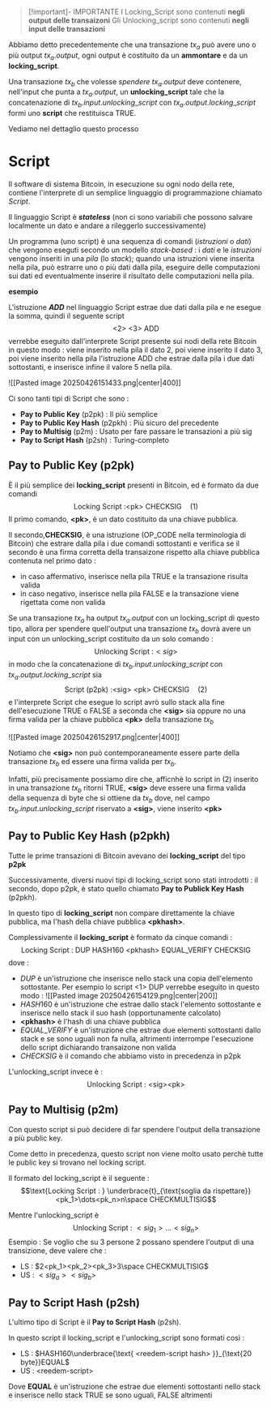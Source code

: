 >[!important]- IMPORTANTE
>I Locking_Script sono contenuti **negli output delle transaizoni**
>Gli Unlocking_script sono contenuti **negli input delle transazioni**


Abbiamo detto precedentemente che una transazione $tx_a$ può avere uno o più output $tx_a.output$, ogni output è costituito da un **ammontare** e da un **locking_script**.

Una transazione $tx_b$ che volesse *spendere* $tx_a.output$ deve contenere, nell'input che punta a $tx_a.output$, un **unlocking_script** tale che la concatenazione di $tx_b.input.unlocking\_script$ con $tx_a.output.locking\_script$ formi uno **script** che restituisca TRUE. 

Vediamo nel dettaglio questo processo

# Script

Il software di sistema Bitcoin, in esecuzione su ogni nodo della rete, contiene l'interprete di un semplice linguaggio di programmazione chiamato *Script*.

Il linguaggio Script è ***stateless*** (non ci sono variabili che possono salvare localmente un dato e andare a rileggerlo successivamente)

Un programma (uno script) è una sequenza di comandi (*istruzioni* o *dati*) che vengono eseguti secondo un modello *stack-based* : i *dati* e le *istruzioni* vengono inseriti in una *pila* (lo *stack*); quando una istruzioni viene inserita nella pila, può estrarre uno o più dati dalla pila, eseguire delle computazioni sui dati ed eventualmente inserire il risultato delle computazioni nella pila.

**esempio**

L'istruzione ***ADD*** nel linguaggio Script estrae due dati dalla pila e ne esegue la somma, quindi il seguente script $$\text{<2> <3> ADD}$$
verrebbe eseguito dall'interprete Script presente sui nodi della rete Bitcoin in questo modo : viene inserito nella pila il dato $2$, poi viene inserito il dato $3$, poi viene inserito nella pila l'istruzione ADD che estrae dalla pila i due dati sottostanti, e inserisce infine il valore $5$ nella pila.

![[Pasted image 20250426151433.png|center|400]]

Ci sono tanti tipi di Script che sono : 
- **Pay to Public Key** (p2pk) : Il più semplice
- **Pay to Public Key Hash** (p2pkh) : Più sicuro del precedente
- **Pay to Multisig** (p2m) : Usato per fare passare le transazioni a più sig
- **Pay to Script Hash** (p2sh) : Turing-completo

## Pay to Public Key (p2pk)

È il più semplice dei **locking_script** presenti in Bitcoin, ed è formato da due comandi $$\text{Locking Script :}\text{<pk> CHECKSIG}\quad(1)$$Il primo comando, **\<pk\>**, è un dato costituito da una chiave pubblica.

Il secondo,**CHECKSIG**, è una istruzione (OP_CODE nella terminologia di Bitcoin) che estrare dalla pila i due comandi sottostanti e verifica se il secondo è una firma corretta della transaizone rispetto alla chiave pubblica contenuta nel primo dato :
- in caso affermativo, inserisce nella pila TRUE e la transazione risulta valida
- in caso negativo, inserisce nella pila FALSE e la transazione viene rigettata come non valida

Se una transazione $tx_a$ ha output $tx_a.output$ con un locking\_script di questo tipo, allora per spendere quell'output una transazione $tx_b$ dovrà avere un input con un unlocking\_script costituito da un solo comando : $$\text{Unlocking Script :}<sig>$$
in modo che la concatenazione di $tx_b.input.unlocking\_script$ con $tx_a.output.locking\_script$ sia $$\text{Script (p2pk) :}\text{<sig> <pk> CHECKSIG}\quad(2)$$
e l'interprete Script che esegue lo script avrò sullo stack alla fine dell'esecuzione TRUE o FALSE a seconda che **\<sig\>** sia oppure no una firma valida per la chiave pubblica **\<pk\>** della transazione $tx_b$

![[Pasted image 20250426152917.png|center|400]]

Notiamo che **\<sig\>** non può contemporaneamente essere parte della transazione $tx_b$ ed essere una firma valida per $tx_b$.

Infatti, più precisamente possiamo dire che, afficnhè lo script in $(2)$ inserito in una transazione $tx_b$ ritorni TRUE, **<sig\>** deve essere una firma valida della sequenza di byte che si ottiene da $tx_b$ dove, nel campo $tx_b.input.unlocking\_script$ riservato a **\<sig\>**, viene inserito **<pk\>** 
## Pay to Public Key Hash (p2pkh)

Tutte le prime transazioni di Bitcoin avevano dei **locking\_script** del tipo **p2pk**

Successivamente, diversi nuovi tipi di locking\_script sono stati introdotti : il secondo, dopo p2pk, è stato quello chiamato **Pay to Publick Key Hash** (p2pkh).

In questo tipo di **locking\_script** non compare direttamente la chiave pubblica, ma l'hash della chiave pubblica **\<pkhash\>**.

Complessivamente il **locking\_script** è formato da cinque comandi : 
$$\text{Locking Script : } \text{DUP HASH160 <pkhash> EQUAL\_VERIFY CHECKSIG}$$
dove : 
- $DUP$ è un'istruzione che inserisce nello stack una copia dell'elemento sottostante. Per esempio lo script $\text{<1> DUP}$ verrebbe eseguito in questo modo : ![[Pasted image 20250426154129.png|center|200]]
- $HASH160$ è un'istruzione che estrae dallo stack l'elemento sottostante e inserisce nello stack il suo hash (opportunamente calcolato)
- **\<pkhash\>** è l'hash di una chiave pubblica
- $EQUAL\_VERIFY$ è un'istruzione che estrae due elementi sottostanti dallo stack e se sono uguali non fa nulla, altrimenti interrompe l'esecuzione dello script dichiarando transaizone non valida
- $CHECKSIG$ è il comando che abbiamo visto in precedenza in p2pk

L'unlocking_script invece è : $$\text{Unlocking Script : }\text{<sig><pk>}$$
## Pay to Multisig (p2m)

Con questo script si può decidere di far spendere l'output della transazione a più public key.

Come detto in precedenza, questo script non viene molto usato perchè tutte le public key si trovano nel locking script.

Il formato del locking_script è il seguente : 
$$\text{Locking Script : } \underbrace{t}_{\text{soglia da rispettare}} <pk_1>\dots<pk_n>n\space CHECKMULTISIG$$

Mentre l'unlocking_script è
$$\text{Unlocking Script : } <sig_1>\dots<sig_n>$$
Esempio : Se voglio che su $3$ persone $2$ possano spendere l'output di una transizione, deve valere che :
- LS : $2<pk_1><pk_2><pk_3>3\space CHECKMULTISIG$
- US : $<sig_a><sig_b>$

## Pay to Script Hash (p2sh)

L'ultimo tipo di Script è il **Pay to Script Hash** (p2sh).

In questo script il locking_script e l'unlocking_script sono formati così : 
- LS : $HASH160\underbrace{\text{ <reedem-script hash> }}_{\text{20 byte}}EQUAL$
- US : $\text{<reedem-script>}$

Dove **EQUAL** è un'istruzione che estrae due elementi sottostanti nello stack e inserisce nello stack TRUE se sono uguali, FALSE altrimenti